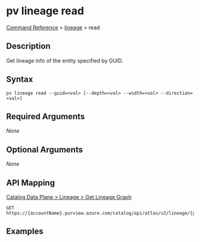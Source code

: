 # pv lineage read
[Command Reference](../../../README.md#command-reference) > [lineage](./main.md) > read

## Description
Get lineage info of the entity specified by GUID.

## Syntax
```
pv lineage read --guid=<val> [--depth=<val> --width=<val> --direction=<val>]
```

## Required Arguments
*None*

## Optional Arguments
*None*

## API Mapping
[Catalog Data Plane > Lineage > Get Lineage Graph](https://docs.microsoft.com/en-us/rest/api/purview/catalogdataplane/lineage/get-lineage-graph)
```
GET https://{accountName}.purview.azure.com/catalog/api/atlas/v2/lineage/{guid}
```

## Examples
```powershell

```